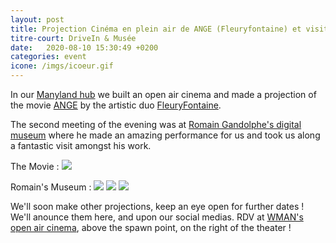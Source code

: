 ```yaml
---
layout: post
title: Projection Cinéma en plein air de ANGE (Fleuryfontaine) et visite du musée virtuel de Romain Gandolphe
titre-court: DriveIn & Musée
date:   2020-08-10 15:30:49 +0200
categories: event
icone: /imgs/icoeur.gif
---
```

In our [Manyland hub](/Play2PlayEvent/) we built an open air cinema and made a projection of the movie [ANGE](https://fleuryfontaine.fr/ange/) by the artistic duo [FleuryFontaine](https://fleuryfontaine.fr/ange/). 

The second meeting of the evening was at [Romain Gandolphe's digital museum](https://manyland.com/romain) where he made an amazing performance for us and took us along a fantastic visit amongst his work. 

The Movie :
![]({{site.imgurl}}/CINE.png)

Romain's Museum :
![]({{site.imgurl}}/rom1.png)
![]({{site.imgurl}}/rom2.png)
![]({{site.imgurl}}/rom3.png)

We'll soon make other projections, keep an eye open for further dates ! We'll anounce them here, and upon our social medias.
RDV at [WMAN's open air cinema](http://manyland.com/wmanbuild/), above the spawn point, on the right of the theater ! 

